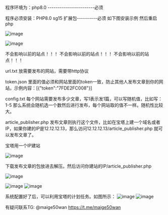 程序环境为：php8.0 -----------------------必须

程序必须安装：PHP8.0 sg15 扩展包----------必须        如下图安装示例 然后重启php

![image](https://github.com/user-attachments/assets/a3b29a26-6ad6-47be-bb6d-95020088d0e5)

![image](https://github.com/user-attachments/assets/9c4d8d11-0114-49ba-93ca-780250fcb500)


不会影响以前的站点！！！ 不会影响以前的站点！！！ 不会影响以前的站点！！！


url.txt 放需要发布的网站，需要带http协议

token.json 里面的值必须和网站里面的token一致，防止其他人发布文章到你的网站，示例内容：[{"token":"7FDE2FC008"}]

config.txt 每个网站需要发布多少文章，写1表示发1篇，可以写随机值，比如写：1-5 那么系统会随机选一个数然后进行发布，每个网站取的值不一样。随机性比较大。

article_publisher.php  发布文章则执行这个文件，比如在宝塔上建一个域名或者IP，如果你建的IP是12.12.12.13，那么访问12.12.12.13/article_publisher.php  就可以发布文章了。

宝塔用一个IP建站

![image](https://github.com/user-attachments/assets/d2059ed9-9134-42bf-8ba2-98a4c608b3a6)

下载发布文章的包放进去解压。然后访问你建站的IP/article_publisher.php

![image](https://github.com/user-attachments/assets/0051d2a1-1296-4385-848e-11f4629c348a)

![image](https://github.com/user-attachments/assets/39dd2162-56f0-4b9c-93c5-c89afc33df71)
![image](https://github.com/user-attachments/assets/659acdc6-1b33-4702-9c04-1cfda1a99efa)

系统配置好了后，可以利用宝塔的计划任务。如图所示：
![image](https://github.com/user-attachments/assets/40e0b946-fb09-496a-8e9b-b6c62f49c603)
![image](https://github.com/user-attachments/assets/e27ac3b7-e732-4562-8feb-6fd0a9bbfc38)

有疑问联系TG: @maige50wan
https://t.me/maige50wan
